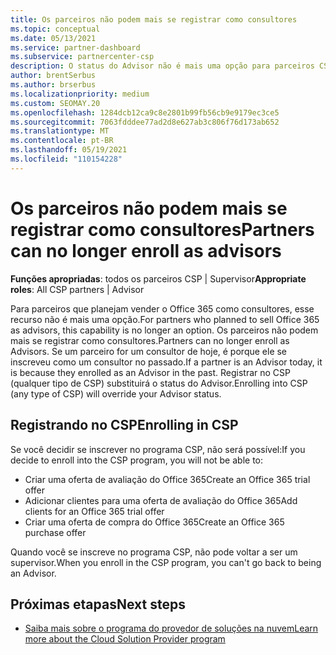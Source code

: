 ```yaml
---
title: Os parceiros não podem mais se registrar como consultores
ms.topic: conceptual
ms.date: 05/13/2021
ms.service: partner-dashboard
ms.subservice: partnercenter-csp
description: O status do Advisor não é mais uma opção para parceiros CSP.
author: brentSerbus
ms.author: brserbus
ms.localizationpriority: medium
ms.custom: SEOMAY.20
ms.openlocfilehash: 1284dcb12ca9c8e2801b99fb56cb9e9179ec3ce5
ms.sourcegitcommit: 7063fdddee77ad2d8e627ab3c806f76d173ab652
ms.translationtype: MT
ms.contentlocale: pt-BR
ms.lasthandoff: 05/19/2021
ms.locfileid: "110154228"
---
```

# <a name="partners-can-no-longer-enroll-as-advisors"></a><span data-ttu-id="28271-103">Os parceiros não podem mais se registrar como consultores</span><span class="sxs-lookup"><span data-stu-id="28271-103">Partners can no longer enroll as advisors</span></span> 

<span data-ttu-id="28271-104">**Funções apropriadas**: todos os parceiros CSP | Supervisor</span><span class="sxs-lookup"><span data-stu-id="28271-104">**Appropriate roles**: All CSP partners | Advisor</span></span>

<span data-ttu-id="28271-105">Para parceiros que planejam vender o Office 365 como consultores, esse recurso não é mais uma opção.</span><span class="sxs-lookup"><span data-stu-id="28271-105">For partners who planned to sell Office 365 as advisors, this capability is no longer an option.</span></span> <span data-ttu-id="28271-106">Os parceiros não podem mais se registrar como consultores.</span><span class="sxs-lookup"><span data-stu-id="28271-106">Partners can no longer enroll as Advisors.</span></span> <span data-ttu-id="28271-107">Se um parceiro for um consultor de hoje, é porque ele se inscreveu como um consultor no passado.</span><span class="sxs-lookup"><span data-stu-id="28271-107">If a partner is an Advisor today, it is because they enrolled as an Advisor in the past.</span></span>
<span data-ttu-id="28271-108">Registrar no CSP (qualquer tipo de CSP) substituirá o status do Advisor.</span><span class="sxs-lookup"><span data-stu-id="28271-108">Enrolling into CSP (any type of CSP) will override your Advisor status.</span></span>

## <a name="enrolling-in-csp"></a><span data-ttu-id="28271-109">Registrando no CSP</span><span class="sxs-lookup"><span data-stu-id="28271-109">Enrolling in CSP</span></span>

<span data-ttu-id="28271-110">Se você decidir se inscrever no programa CSP, não será possível:</span><span class="sxs-lookup"><span data-stu-id="28271-110">If you decide to enroll into the CSP program, you will not be able to:</span></span>

- <span data-ttu-id="28271-111">Criar uma oferta de avaliação do Office 365</span><span class="sxs-lookup"><span data-stu-id="28271-111">Create an Office 365 trial offer</span></span>
- <span data-ttu-id="28271-112">Adicionar clientes para uma oferta de avaliação do Office 365</span><span class="sxs-lookup"><span data-stu-id="28271-112">Add clients for an Office 365 trial offer</span></span>
- <span data-ttu-id="28271-113">Criar uma oferta de compra do Office 365</span><span class="sxs-lookup"><span data-stu-id="28271-113">Create an Office 365 purchase offer</span></span>

<span data-ttu-id="28271-114">Quando você se inscreve no programa CSP, não pode voltar a ser um supervisor.</span><span class="sxs-lookup"><span data-stu-id="28271-114">When you enroll in the CSP program, you can't go back to being an Advisor.</span></span>

## <a name="next-steps"></a><span data-ttu-id="28271-115">Próximas etapas</span><span class="sxs-lookup"><span data-stu-id="28271-115">Next steps</span></span>

- [<span data-ttu-id="28271-116">Saiba mais sobre o programa do provedor de soluções na nuvem</span><span class="sxs-lookup"><span data-stu-id="28271-116">Learn more about the Cloud Solution Provider program</span></span>](csp-overview.md)

